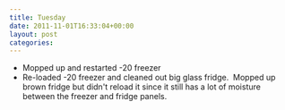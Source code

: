 ```yaml
---
title: Tuesday
date: 2011-11-01T16:33:04+00:00
layout: post
categories:
---
```

  * Mopped up and restarted -20 freezer
  * Re-loaded -20 freezer and cleaned out big glass fridge.  Mopped up brown fridge but didn't reload it since it still has a lot of moisture between the freezer and fridge panels.
